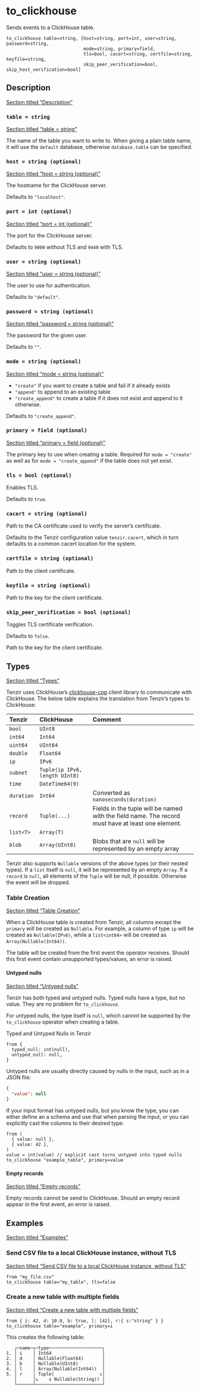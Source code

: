 # to_clickhouse

Sends events to a ClickHouse table.

```tql
to_clickhouse table=string, [host=string, port=int, user=string, password=string,
                             mode=string, primary=field,
                             tls=bool, cacert=string, certfile=string, keyfile=string,
                             skip_peer_verification=bool, skip_host_verification=bool]
```

## Description

[Section titled “Description”](#description)

### `table = string`

[Section titled “table = string”](#table--string)

The name of the table you want to write to. When giving a plain table name, it will use the `default` database, otherwise `database.table` can be specified.

### `host = string (optional)`

[Section titled “host = string (optional)”](#host--string-optional)

The hostname for the ClickHouse server.

Defaults to `"localhost"`.

### `port = int (optional)`

[Section titled “port = int (optional)”](#port--int-optional)

The port for the ClickHouse server.

Defaults to `9000` without TLS and `9440` with TLS.

### `user = string (optional)`

[Section titled “user = string (optional)”](#user--string-optional)

The user to use for authentication.

Defaults to `"default"`.

### `password = string (optional)`

[Section titled “password = string (optional)”](#password--string-optional)

The password for the given user.

Defaults to `""`.

### `mode = string (optional)`

[Section titled “mode = string (optional)”](#mode--string-optional)

* `"create"` if you want to create a table and fail if it already exists
* `"append"` to append to an existing table
* `"create_append"` to create a table if it does not exist and append to it otherwise.

Defaults to `"create_append"`.

### `primary = field (optional)`

[Section titled “primary = field (optional)”](#primary--field-optional)

The primary key to use when creating a table. Required for `mode = "create"` as well as for `mode = "create_append"` if the table does not yet exist.

### `tls = bool (optional)`

Enables TLS.

Defaults to `true`.

### `cacert = string (optional)`

Path to the CA certificate used to verify the server’s certificate.

Defaults to the Tenzir configuration value `tenzir.cacert`, which in turn defaults to a common cacert location for the system.

### `certfile = string (optional)`

Path to the client certificate.

### `keyfile = string (optional)`

Path to the key for the client certificate.

### `skip_peer_verification = bool (optional)`

Toggles TLS certificate verification.

Defaults to `false`.

Path to the key for the client certificate.

## Types

[Section titled “Types”](#types)

Tenzir uses ClickHouse’s [clickhouse-cpp](https://github.com/ClickHouse/clickhouse-cpp) client library to communicate with ClickHouse. The below table explains the translation from Tenzir’s types to ClickHouse:

| Tenzir     | ClickHouse                     | Comment                                                                                           |
| :--------- | :----------------------------- | :------------------------------------------------------------------------------------------------ |
| `bool`     | `UInt8`                        |                                                                                                   |
| `int64`    | `Int64`                        |                                                                                                   |
| `uint64`   | `UInt64`                       |                                                                                                   |
| `double`   | `Float64`                      |                                                                                                   |
| `ip`       | `IPv6`                         |                                                                                                   |
| `subnet`   | `Tuple(ip IPv6, length UInt8)` |                                                                                                   |
| `time`     | `DateTime64(9)`                |                                                                                                   |
| `duration` | `Int64`                        | Converted as `nanoseconds(duration)`                                                              |
| `record`   | `Tuple(...)`                   | Fields in the tuple will be named with the field name. The record must have at least one element. |
| `list<T>`  | `Array(T)`                     |                                                                                                   |
| `blob`     | `Array(UInt8)`                 | Blobs that are `null` will be represented by an empty array                                       |

Tenzir also supports `Nullable` versions of the above types (or their nested types). If a `list` itself is `null`, it will be represented by an empty `Array`. If a `record` is `null`, all elements of the `Tuple` will be null, if possible. Otherwise the event will be dropped.

### Table Creation

[Section titled “Table Creation”](#table-creation)

When a ClickHouse table is created from Tenzir, all columns except the `primary` will be created as `Nullable`. For example, a column of type `ip` will be created as `Nullable(IPv6)`, while a `list<int64>` will be created as `Array(Nullable(Int64))`.

The table will be created from the first event the operator receives. Should this first event contain unsupported types/values, an error is raised.

#### Untyped nulls

[Section titled “Untyped nulls”](#untyped-nulls)

Tenzir has both typed and untyped nulls. Typed nulls have a type, but no value. They are no problem for `to_clickhouse`.

For untyped nulls, the type itself is `null`, which cannot be supported by the `to_clickhouse` operator when creating a table.

Typed and Untyped Nulls in Tenzir

```tql
from {
  typed_null: int(null),
  untyped_null: null,
}
```

Untyped nulls are usually directly caused by nulls in the input, such as in a JSON file:

```json
{
  "value": null
}
```

If your input format has untyped nulls, but you know the type, you can either define an a schema and use that when parsing the input, or you can explicitly cast the columns to their desired type:

```tql
from (
  { value: null },
  { value: 42 },
)
value = int(value) // explicit cast turns untyped into typed nulls
to_clickhouse "example_table", primary=value
```

#### Empty records

[Section titled “Empty records”](#empty-records)

Empty records cannot be send to ClickHouse. Should an empty record appear in the first event, an error is raised.

## Examples

[Section titled “Examples”](#examples)

### Send CSV file to a local ClickHouse instance, without TLS

[Section titled “Send CSV file to a local ClickHouse instance, without TLS”](#send-csv-file-to-a-local-clickhouse-instance-without-tls)

```tql
from "my_file.csv"
to_clickhouse table="my_table", tls=false
```

### Create a new table with multiple fields

[Section titled “Create a new table with multiple fields”](#create-a-new-table-with-multiple-fields)

```tql
from { i: 42, d: 10.0, b: true, l: [42], r:{ s:"string" } }
to_clickhouse table="example", primary=i
```

This creates the following table:

```plaintext
   ┌─name─┬─type────────────────────┐
1. │ i    │ Int64                   │
2. │ d    │ Nullable(Float64)       │
3. │ b    │ Nullable(UInt8)         │
4. │ l    │ Array(Nullable(Int64))  │
5. │ r    │ Tuple(                 ↴│
   │      │↳    s Nullable(String)) │
   └──────┴─────────────────────────┘
```
